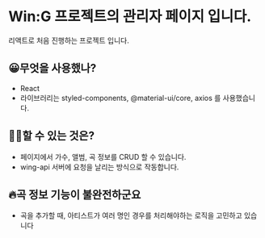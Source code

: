 # Win:G 프로젝트의 관리자 페이지 입니다.

리액트로 처음 진행하는 프로젝트 입니다.

## 😀무엇을 사용했나?
- React
- 라이브러리는 styled-components, @material-ui/core, axios 를 사용했습니다.

## 👨‍💻할 수 있는 것은?
- 페이지에서 가수, 앨범, 곡 정보를 CRUD 할 수 있습니다.
- wing-api 서버에 요청을 날리는 방식으로 작동합니다.

## 🔥곡 정보 기능이 불완전하군요
- 곡을 추가할 때, 아티스트가 여러 명인 경우를 처리해야하는 로직을 고민하고 있습니다
